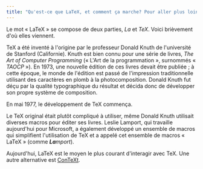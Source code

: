 ```yaml
---
title: "Qu'est-ce que LaTeX, et comment ça marche? Pour aller plus loin"
---
```


Le mot « LaTeX » se compose de deux parties, _La_ et _TeX_. Voici brièvement
d'où elles viennent.

TeX a été inventé à l'origine par le professeur Donald Knuth de l'université de
Stanford (Californie). Knuth est bien connu pour une série de livres,
_The Art of Computer Programming_ (« L'Art de la programmation », surnommés
« _TAOCP_ »). En 1973, une nouvelle édition de ces livres devait être publiée ;
à cette époque, le monde de l'édition est passé de l'impression traditionnelle
utilisant des caractères en plomb à la photocomposition. Donald Knuth fut déçu
par la qualité typographique du résultat et décida donc de développer son propre
système de composition.

En mai 1977, le développement de TeX commença.

Le TeX original était plutôt compliqué à utiliser, même Donald Knuth utilisait
diverses macros pour éditer ses livres. Leslie Lamport, qui travaille
aujourd'hui pour Microsoft, a également développé un ensemble de macros qui
simplifient l'utilisation de TeX et a appelé cet ensemble de macros « LaTeX »
(comme _**La**mport_).

Aujourd'hui, LaTeX est le moyen le plus courant d'interagir avec TeX. Une autre
alternative est [ConTeXt](https://www.contextgarden.net/).
